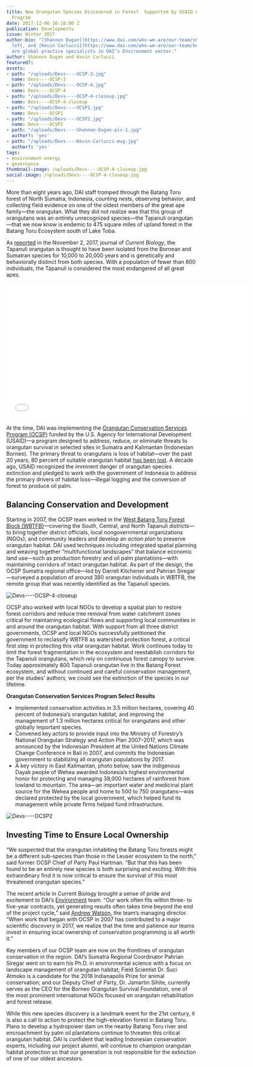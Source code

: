 ```yaml
---
title: New Orangutan Species Discovered in Forest  Supported by USAID Conservation
  Program
date: 2017-12-06 16:18:00 Z
publication: Developments
issue: Winter 2017
author-bio: "[Shannon Dugan](https://www.dai.com/who-we-are/our-team/shannon-dugan),
  left, and [Kevin Carlucci](https://www.dai.com/who-we-are/our-team/kevin-carlucci)
  are global practice specialists in DAI’s Environment sector."
author: Shannon Dugan and Kevin Carlucci
featured?: 
assets:
- path: "/uploads/Devs----OCSP-3.jpg"
  name: Devs----OCSP-3
- path: "/uploads/Devs----OCSP-4.jpg"
  name: Devs----OCSP-4
- path: "/uploads/Devs----OCSP-4-closeup.jpg"
  name: Devs----OCSP-4-closeup
- path: "/uploads/Devs----OCSP1.jpg"
  name: Devs----OCSP1
- path: "/uploads/Devs----OCSP2.jpg"
  name: Devs----OCSP2
- path: "/uploads/Devs----Shannon-Dugan-pic-1.jpg"
  author?: 'yes'
- path: "/uploads/Devs----Kevin-Carlucci-mug.jpg"
  author?: 'yes'
tags:
- environment-energy
- governance
thumbnail-image: /uploads/Devs----OCSP-4-closeup.jpg
social-image: /uploads/Devs----OCSP-4-closeup.jpg
---
```


More than eight years ago, DAI staff tromped through the Batang Toru forest of North Sumatra, Indonesia, counting nests, observing behavior, and collecting field evidence on one of the oldest members of the great ape family—the orangutan. What they did not realize was that this group of orangutans was an entirely unrecognized species—the Tapanuli orangutan—that we now know is endemic to 475 square miles of upland forest in the Batang Toru Ecosystem south of Lake Toba.




As [reported](http://www.cell.com/current-biology/fulltext/S0960-9822(17)31245-9) in the November 2, 2017, journal of *Current Biology*, the Tapanuli orangutan is thought to have been isolated from the Bornean and Sumatran species for 10,000 to 20,000 years and is genetically and behaviorally distinct from both species. With a population of fewer than 800 individuals, the Tapanuli is considered the most endangered of all great apes.

<iframe allowfullscreen width='640' height='360' src='//assets.nationalgeographic.com/modules-video/latest/assets/ngsEmbeddedVideo.html?guid=0000015f-7e0d-d63a-addf-fe9f93130000' frameborder='0' scrolling='no'></iframe>

At the time, DAI was implementing the [Orangutan Conservation Services Program (OCSP)](https://www.dai.com/our-work/projects/indonesia-orangutan-conservation-services-program-ocsp) funded by the U.S. Agency for International Development (USAID)—a program designed to address, reduce, or eliminate threats to orangutan survival in selected sites in Sumatra and Kalimantan (Indonesian Borneo). The primary threat to orangutans is loss of habitat—over the past 20 years, 80 percent of suitable orangutan habitat [has been lost](http://www.orangutans.com.au/Orangutans-Survival-Information/Loss-of-habitat.aspx). A decade ago, USAID recognized the imminent danger of orangutan species extinction and pledged to work with the government of Indonesia to address the primary drivers of habitat loss—illegal logging and the conversion of forest to produce oil palm.

## Balancing Conservation and Development

Starting in 2007, the OCSP team worked in the [West Batang Toru Forest Block (WBTFB)](http://www.batangtoru.org/wp-content/uploads/2017/03/Location_20171101_ENG_NoOU_B.jpg)—covering the South, Central, and North Tapanuli districts—to bring together district officials, local nongovernmental organizations (NGOs), and community leaders and develop an *action plan* to preserve orangutan habitat. DAI used techniques including integrated spatial planning and weaving together “multifunctional landscapes” that balance economic land use—such as production forestry and oil palm plantations—with maintaining corridors of intact orangutan habitat. As part of the design, the OCSP Sumatra regional office—led by Darrell Kitchener and Pahrian Siregar—surveyed a population of around 380 orangutan individuals in WBTFB, the remote group that was recently identified as the Tapanuli species.

![Devs----OCSP-4-closeup](/uploads/Devs----OCSP-4-closeup.jpg "Photo by Andrew Watson/DAI.")  

OCSP also worked with local NGOs to develop a spatial plan to restore forest corridors and reduce tree removal from water catchment zones critical for maintaining ecological flows and supporting local communities in and around the orangutan habitat. With support from all three district governments, OCSP and local NGOs successfully petitioned the government to reclassify WBTFB as watershed protection forest, a critical first step in protecting this vital orangutan habitat. Work continues today to limit the forest fragmentation in the ecosystem and reestablish corridors for the Tapanuli orangutans, which rely on continuous forest canopy to survive. Today approximately 800 Tapanuli orangutan live in the Batang Forest ecosystem, and without continued and careful conservation management, per the studies’ authors, we could see the extinction of the species in our lifetime. 

<aside><p><strong>Orangutan Conservation Services Program Select Results</strong></p>
<ul>
<li>Implemented conservation activities in 3.5 million hectares, covering 40 percent of Indonesia’s orangutan habitat, and improving the management of 1.3 million hectares critical for orangutans and other globally important species.</li>
<li>Convened key actors to provide input into the Ministry of Forestry’s National Orangutan Strategy and Action Plan 2007–2017, which was announced by the Indonesian President at the United Nations Climate Change Conference in Bali in 2007, and commits the Indonesian government to stabilizing all orangutan populations by 2017.</li>
<li>A key victory in East Kalimantan, photo below, saw the indigenous Dayak people of Wehea awarded Indonesia’s highest environmental honor for protecting and managing 38,000 hectares of rainforest from lowland to mountain. The area—an important water and medicinal plant source for the Wehea people and home to 500 to 750 orangutans—was declared protected by the local government, which helped fund its management while private firms helped fund infrastructure.</li>
</ul>
</aside>

![Devs----OCSP2](/uploads/Devs----OCSP2.jpg "In East Kalimantan, the indigenous Dayak people of Wehea were awarded Indonesia’s highest environmental honor for protecting and managing 38,000 hectares of rainforest, home to 500 to 750 orangutans.") 

## Investing Time to Ensure Local Ownership

“We suspected that the orangutan inhabiting the Batang Toru forests might be a different sub-species than those in the Leuser ecosystem to the north,” said former OCSP Chief of Party Paul Hartman. “But that this has been found to be an entirely new species is both surprising and exciting. With this extraordinary find it is now critical to ensure the survival of this most threatened orangutan species.” 

The recent article in Current Biology brought a sense of pride and excitement to DAI’s [Environment](https://www.dai.com/our-work/solutions/environment-and-energy) team. “Our work often fits within three- to five-year contracts, yet generating results often takes time beyond the end of the project cycle,” said [Andrew Watson](https://www.dai.com/who-we-are/our-team/andrew-watson), the team’s managing director. “When work that began with OCSP in 2007 has contributed to a major scientific discovery in 2017, we realize that the time and patience our teams invest in ensuring local ownership of conservation programming is all worth it.”

Key members of our OCSP team are now on the frontlines of orangutan conservation in the region. DAI’s Sumatra Regional Coordinator Pahrian Siregar went on to earn his Ph.D. in environmental science with a focus on landscape management of orangutan habitat; Field Scientist Dr. Suci Atmoko is a candidate for the 2018 Indianapolis Prize for animal conservation; and our Deputy Chief of Party, Dr. Jamartin Sihite, currently serves as the CEO for the Borneo Orangutan Survival Foundation, one of the most prominent international NGOs focused on orangutan rehabilitation and forest release.

While this new species discovery is a landmark event for the 21st century, it is also a call to action to protect the high-elevation forest in Batang Toru. Plans to develop a hydropower dam on the nearby Batang Toru river and encroachment by palm oil plantations continue to threaten this critical orangutan habitat. DAI is confident that leading Indonesian conservation experts, including our project alumni, will continue to champion orangutan habitat protection so that our generation is not responsible for the extinction of one of our oldest ancestors.
